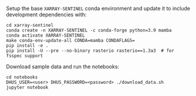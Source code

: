 Setup the base `XARRAY-SENTINEL` conda environment and update it to include development dependencies with:

```
cd xarray-sentinel
conda create -n XARRAY-SENTINEL -c conda-forge python=3.9 mamba
conda activate XARRAY-SENTINEL
make conda-env-update-all CONDA=mamba CONDAFLAGS=
pip install -e .
pip install -U --pre --no-binary rasterio rasterio==1.3a3  # for fsspec support
```

Download sample data and run the notebooks:

```
cd notebooks
DHUS_USER=<user> DHUS_PASSWORD=<password> ./download_data.sh
jupyter notebook
```